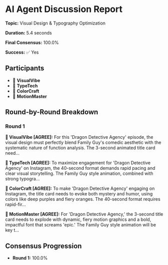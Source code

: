 # AI Agent Discussion Report

**Topic:** Visual Design & Typography Optimization

**Duration:** 5.4 seconds

**Final Consensus:** 100.0%

**Success:** ✅ Yes

## Participants

- 🤖 **VisualVibe**
- 🤖 **TypeTech**
- 🤖 **ColorCraft**
- 🤖 **MotionMaster**

## Round-by-Round Breakdown

### Round 1

**🤖 VisualVibe [AGREE]:** For this 'Dragon Detective Agency' episode, the visual design must perfectly blend Family Guy's comedic aesthetic with the systematic nature of function analysis. The 3-second animated title card need...

**🤖 TypeTech [AGREE]:** To maximize engagement for 'Dragon Detective Agency' on Instagram, the 40-second format demands rapid pacing and clear visual storytelling. The Family Guy style animation, combined with strong typogra...

**🤖 ColorCraft [AGREE]:** To make 'Dragon Detective Agency' engaging on Instagram, the title card needs to evoke both mystery and humor, using colors like deep purples and fiery oranges. The 40-second format requires rapid-fir...

**🤖 MotionMaster [AGREE]:** For 'Dragon Detective Agency,' the 3-second title card needs to explode with dynamic, fiery motion graphics and a bold, impactful font that screams 'epic.' The Family Guy style animation will be key t...

## Consensus Progression

- **Round 1:** 100.0%
